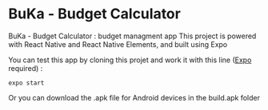 # BuKa - Budget Calculator
BuKa - Budget Calculator : budget managment app
This project is powered with React Native and React Native Elements, and built using Expo

You can test this app by cloning this projet and work it with this line ([Expo](https://www.npmjs.com/package/expo) required) :
```
expo start
```
Or you can download the .apk file for Android devices in the build.apk folder
